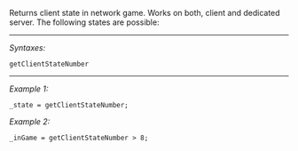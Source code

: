 Returns client state in network game. Works on both, client and dedicated server. The following states are possible:


---
*Syntaxes:*

`getClientStateNumber`

---
*Example 1:*

```sqf
_state = getClientStateNumber;
```

*Example 2:*

```sqf
_inGame = getClientStateNumber > 8;
```